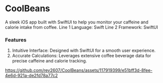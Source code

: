 # CoolBeans

A sleek iOS app built with SwiftUI to help you monitor your caffeine and calorie intake from coffee.
Line 1  Language: Swift
Line 2  Framework: SwiftUI

### Features
1. Intuitive Interface:  Designed with SwiftUI for a smooth user experience.
2. Accurate Calculations: Leverages extensive coffee beverage data for precise caffeine and calorie tracking.

https://github.com/rev2607/CoolBeans/assets/117919399/e51bff3d-8fee-4e6d-921a-de2fd78a77c2
